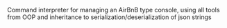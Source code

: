 Command interpreter for managing an AirBnB type console, using all tools from OOP and inheritance to serialization/deserialization of json strings
